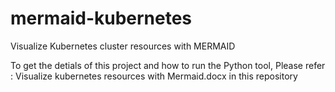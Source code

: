 # mermaid-kubernetes
Visualize Kubernetes cluster resources with MERMAID

To get the detials of this project and how to run the Python tool, Please refer :  Visualize kubernetes resources with Mermaid.docx in this repository
